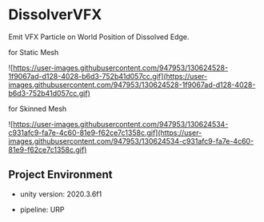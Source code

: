 # DissolverVFX 

Emit VFX Particle on World Position of Dissolved Edge.

for Static Mesh

![https://user-images.githubusercontent.com/947953/130624528-1f9067ad-d128-4028-b6d3-752b41d057cc.gif](https://user-images.githubusercontent.com/947953/130624528-1f9067ad-d128-4028-b6d3-752b41d057cc.gif)

for Skinned Mesh

![https://user-images.githubusercontent.com/947953/130624534-c931afc9-fa7e-4c60-81e9-f62ce7c1358c.gif](https://user-images.githubusercontent.com/947953/130624534-c931afc9-fa7e-4c60-81e9-f62ce7c1358c.gif)

## Project Environment

- unity version: 2020.3.6f1
  
- pipeline: URP